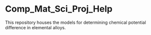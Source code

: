 # Comp_Mat_Sci_Proj_Help
This repository houses the models for determining chemical potential difference in elemental alloys.
